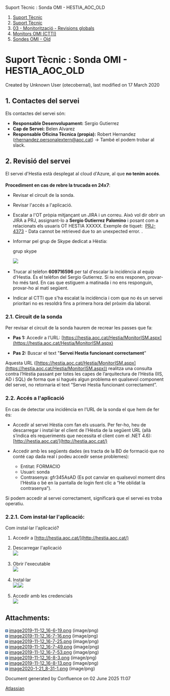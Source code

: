 Suport Tècnic : Sonda OMI - HESTIA\_AOC\_OLD  

1.  [Suport Tècnic](index.html)
2.  [Suport Tècnic](13893782.html)
3.  [03 - Monitorització - Revisions globals](26313327.html)
4.  [Monitors OMI (CTTI)](26313608.html)
5.  [Sondes OMI - Old](Sondes-OMI---Old_41519617.html)

Suport Tècnic : Sonda OMI - HESTIA\_AOC\_OLD
============================================

Created by Unknown User (otecobernal), last modified on 17 March 2020

1. Contactes del servei
-----------------------

Els contactes del servei són:

*   **Responsable Desenvolupament:** Sergio Gutierrez
*   **Cap de Servei:** Belen Alvarez 
*   **Responsable Oficina Tècnica (propia):** Robert Hernandez ([rhernandez.personalextern@aoc.cat](mailto:rhernandez.personalextern@aoc.cat)) → També el podem trobar al slack.  
      
    

2\. Revisió del servei
----------------------

El servei d'Hestia està desplegat al cloud d'Azure, al que **no tenim accés**.

####   
**Procediment en cas de rebre la trucada en 24x7**:

*   Revisar el circuit de la sonda.
*   Revisar l'accés a l'aplicació.
*   Escalar a l'OT pròpia mitjançant un JIRA i un correu. Això vol dir obrir un JIRA a PRJ, assignant-lo a **Sergio Gutierrez Palomino** i posant com a relacionats els usuaris OT HESTIA XXXXX. Exemple de tiquet:  [PRJ-4373](https://contacte.aoc.cat/browse/PRJ-4373?src=confmacro) - Data cannot be retrieved due to an unexpected error. .
*   Informar pel grup de Skype dedicat a Hèstia:
    
    grup skype
    
    ![](attachments/30867475/30869849.png)
    
*   Trucar al telèfon **609716596** per tal d'escalar la incidència al equip d'Hestia. És el telèfon del Sergio Gutierrez. Si no ens responen, provar-ho més tard. En cas que estiguem a matinada i no ens responguin, provar-ho al matí següent.
*   Indicar al CTTI que s'ha escalat la incidència i com que no és un servei prioritari no es resoldrà fins a primera hora del pròxim dia laboral.

### **2.1. Circuit de la sonda**

Per revisar el circuit de la sonda haurem de recrear les passes que fa:

*   **Pas 1:** Accedir a l’URL: [https://hestia.aoc.cat/Hestia/MonitorISM.aspx](https://hestia.aoc.cat/Hestia/MonitorISM.aspx)
    
*   **Pas 2:** Buscar el text "**Servei Hestia funcionant correctament**”

Aquesta URL ([https://hestia.aoc.cat/Hestia/MonitorISM.aspx](https://hestia.aoc.cat/Hestia/MonitorISM.aspx)) realitza una consulta contra l’Hèstia passant per totes les capes de l’arquitectura de l’Hèstia (IIS, AD i SQL) de forma que si hagués algun problema en qualsevol component del servei, no retornaria el text “Servei Hestia funcionant correctament”.

### **2.2. Accés a l'aplicació**

En cas de detectar una incidència en l’URL de la sonda el que hem de fer és:

*   Accedir al servei Hèstia com fan els usuaris. Per fer-ho, heu de descarregar i instal·lar el client de l’Hèstia de la següent URL (allà s’indica els requeriments que necessita el client com el .NET 4.6): [http://hestia.aoc.cat/](http://hestia.aoc.cat/)
    
*   Accedir amb les següents dades (es tracta de la BD de formació que no conté cap dada real i podeu accedir sense problemes):
    *   Entitat: FORMACIO
    *   Usuari: sonda
    *   Contrasenya: gfr345AsAD (Es pot canviar en qualsevol moment dins l’Hèstia o bé en la pantalla de login fent clic a “He oblidat la contrasenya”).

Si podem accedir al servei correctament, significarà que el servei es troba operatiu.

### **2.2.1. Com instal·lar l'aplicació**:

Com instal·lar l'aplicació?

1.  Accedir a [http://hestia.aoc.cat/](http://hestia.aoc.cat/)
    
2.  Descarregar l'aplicació  
    ![](attachments/30867475/30867565.png)
3.  Obrir l'executable  
    ![](attachments/30867475/30867570.png)
4.  Instal·lar  
    ![](attachments/30867475/30867568.png)![](attachments/30867475/30867569.png)
5.  Accedir amb les credencials  
    ![](attachments/30867475/30867571.png)

  

  

Attachments:
------------

![](images/icons/bullet_blue.gif) [image2019-11-12\_16-6-19.png](attachments/30867475/30867565.png) (image/png)  
![](images/icons/bullet_blue.gif) [image2019-11-12\_16-7-16.png](attachments/30867475/30867566.png) (image/png)  
![](images/icons/bullet_blue.gif) [image2019-11-12\_16-7-25.png](attachments/30867475/30867567.png) (image/png)  
![](images/icons/bullet_blue.gif) [image2019-11-12\_16-7-49.png](attachments/30867475/30867568.png) (image/png)  
![](images/icons/bullet_blue.gif) [image2019-11-12\_16-7-53.png](attachments/30867475/30867569.png) (image/png)  
![](images/icons/bullet_blue.gif) [image2019-11-12\_16-8-3.png](attachments/30867475/30867570.png) (image/png)  
![](images/icons/bullet_blue.gif) [image2019-11-12\_16-8-13.png](attachments/30867475/30867571.png) (image/png)  
![](images/icons/bullet_blue.gif) [image2020-1-21\_8-31-1.png](attachments/30867475/30869849.png) (image/png)  

Document generated by Confluence on 02 June 2025 11:07

[Atlassian](http://www.atlassian.com/)
